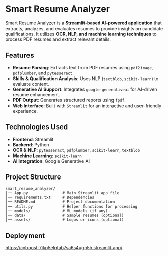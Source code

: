 # Smart Resume Analyzer

Smart Resume Analyzer is a **Streamlit-based AI-powered application** that extracts, analyzes, and evaluates resumes to provide insights on candidate qualifications. It utilizes **OCR, NLP, and machine learning techniques** to process PDF resumes and extract relevant details.

## Features
- **Resume Parsing**: Extracts text from PDF resumes using `pdf2image`, `pdfplumber`, and `pytesseract`.
- **Skills & Qualification Analysis**: Uses NLP (`textblob`, `scikit-learn`) to evaluate content.
- **Generative AI Support**: Integrates `google-generativeai` for AI-driven resume enhancement.
- **PDF Output**: Generates structured reports using `fpdf`.
- **Web Interface**: Built with `Streamlit` for an interactive and user-friendly experience.

## Technologies Used
- **Frontend**: Streamlit
- **Backend**: Python
- **OCR & NLP**: `pytesseract`, `pdfplumber`, `scikit-learn`, `textblob`
- **Machine Learning**: `scikit-learn`
- **AI Integration**: Google Generative AI

## Project Structure
```
smart_resume_analyzer/
│── App.py               # Main Streamlit app file
│── requirements.txt     # Dependencies
│── README.md            # Project documentation
│── utils.py             # Helper functions for processing
│── models/              # ML models (if any)
│── data/                # Sample resumes (optional)
│── assets/              # Logos or icons (optional)
```

## Deployment

https://cvboost-7ikp5elntab7sa6s4ugn5h.streamlit.app/


